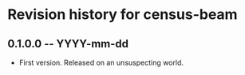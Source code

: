 # Revision history for census-beam

## 0.1.0.0 -- YYYY-mm-dd

* First version. Released on an unsuspecting world.
